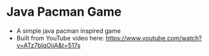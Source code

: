 # Java Pacman Game
- A simple java pacman inspired game
- Built from YouTube video here: https://www.youtube.com/watch?v=ATz7bIqOjiA&t=517s

